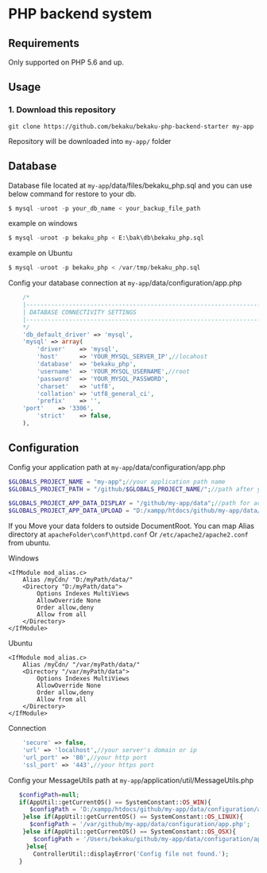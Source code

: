# PHP backend system

Requirements
------------

Only supported on PHP 5.6 and up.

## Usage

### 1. Download this repository
```
git clone https://github.com/bekaku/bekaku-php-backend-starter my-app
```

Repository will be downloaded into `my-app/` folder

## Database

Database file located at `my-app`/data/files/bekaku_php.sql and you can use below command for restore to your db.

```sql
$ mysql -uroot -p your_db_name < your_backup_file_path
```
example on windows
```sql
$ mysql -uroot -p bekaku_php < E:\bak\db\bekaku_php.sql
```
example on Ubuntu
```sql
$ mysql -uroot -p bekaku_php < /var/tmp/bekaku_php.sql
```
Config your database connection at `my-app`/data/configuration/app.php
```php
    /*
    |--------------------------------------------------------------------------
    | DATABASE CONNECTIVITY SETTINGS
    |--------------------------------------------------------------------------
    */
    'db_default_driver' => 'mysql',
    'mysql' => array(
        'driver'    => 'mysql',
        'host'      => 'YOUR_MYSQL_SERVER_IP',//locahost
        'database'  => 'bekaku_php',
        'username'  => 'YOUR_MYSQL_USERNAME',//root
        'password'  => 'YOUR_MYSQL_PASSWORD',
        'charset'   => 'utf8',
        'collation' => 'utf8_general_ci',
        'prefix'    => '',
	'port'    => '3306',
        'strict'    => false,
    ),
```
## Configuration
 Config your application path at `my-app`/data/configuration/app.php 
 
 ```php
$GLOBALS_PROJECT_NAME = "my-app";//your application path name
$GLOBALS_PROJECT_PATH = "/github/$GLOBALS_PROJECT_NAME/";//path after your web server DocumentRoot 

$GLOBALS_PROJECT_APP_DATA_DISPLAY = "/github/my-app/data";//path for access from public
$GLOBALS_PROJECT_APP_DATA_UPLOAD = "D:/xampp/htdocs/github/my-app/data/";//real path of 'data' folder
```
If you Move your data folders to outside DocumentRoot. You can map Alias directory at `apacheFolder\conf\httpd.conf` Or `/etc/apache2/apache2.conf` from ubuntu.

Windows
```
<IfModule mod_alias.c>
    Alias /myCdn/ "D:/myPath/data/"
    <Directory "D:/myPath/data">
        Options Indexes MultiViews
        AllowOverride None
        Order allow,deny
        Allow from all
    </Directory>	
</IfModule>
```
Ubuntu
```
<IfModule mod_alias.c>
    Alias /myCdn/ "/var/myPath/data/"
    <Directory "/var/myPath/data">
        Options Indexes MultiViews
        AllowOverride None
        Order allow,deny
        Allow from all
    </Directory>
</IfModule>
```
Connection
```php
    'secure' => false,
    'url' => 'localhost',//your server's domain or ip
    'url_port' => '80',//your http port
    'ssl_port' => '443',//your https port
```

 Config your MessageUtils path at `my-app`/application/util/MessageUtils.php 
 ```php
    $configPath=null;
    if(AppUtil::getCurrentOS() == SystemConstant::OS_WIN){
       $configPath = 'D:/xampp/htdocs/github/my-app/data/configuration/app.php';
     }else if(AppUtil::getCurrentOS() == SystemConstant::OS_LINUX){
       $configPath = '/var/github/my-app/data/configuration/app.php';
     }else if(AppUtil::getCurrentOS() == SystemConstant::OS_OSX){
        $configPath = '/Users/bekaku/github/my-app/data/configuration/app.php';
      }else{
        ControllerUtil::displayError('Config file not found.');
    }
 ```
